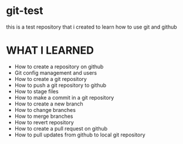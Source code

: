 # git-test
this is a test repository that i created to learn how to use git and github

# WHAT I LEARNED
- How to create a repository on github
- Git config management and users
- How to create a git repository
- How to push a git repository to github
- How to stage files
- How to make a commit in a git repository
- How to create a new branch
- How to change branches
- How to merge branches
- How to revert repository
- How to create a pull request on github
- How to pull updates from github to local git repository
